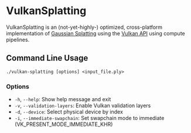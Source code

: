 # VulkanSplatting
VulkanSplatting is an (not-yet-highly-) optimized, cross-platform implementation of [Gaussian Splatting](https://repo-sam.inria.fr/fungraph/3d-gaussian-splatting/) using the [Vulkan API](https://www.khronos.org/vulkan/) using compute pipelines.

## Command Line Usage
```
./vulkan-splatting [options] <input_file.ply>
```
### Options
- `-h`, `--help`: Show help message and exit
- `-v`, `--validation-layers`: Enable Vulkan validation layers
- `-d`, `--device`: Select physical device by index
- `-i`, `--immediate-swapchain`: Set swapchain mode to immediate (VK_PRESENT_MODE_IMMEDIATE_KHR)